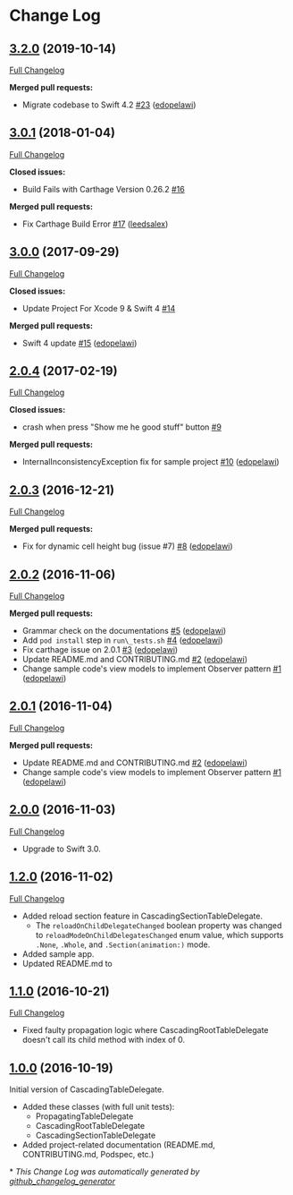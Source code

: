 # Change Log

## [3.2.0](https://github.com/edopelawi/CascadingTableDelegate/tree/3.2.0) (2019-10-14)
[Full Changelog](https://github.com/edopelawi/CascadingTableDelegate/compare/1.0.0...3.2.0)


**Merged pull requests:**

- Migrate codebase to Swift 4.2 [\#23](https://github.com/edopelawi/CascadingTableDelegate/pull/23) ([edopelawi](https://github.com/edopelawi))

## [3.0.1](https://github.com/edopelawi/CascadingTableDelegate/tree/3.0.1) (2018-01-04)
[Full Changelog](https://github.com/edopelawi/CascadingTableDelegate/compare/3.0.0...3.0.1)

**Closed issues:**

- Build Fails with Carthage Version 0.26.2 [\#16](https://github.com/edopelawi/CascadingTableDelegate/issues/16)

**Merged pull requests:**

- Fix Carthage Build Error [\#17](https://github.com/edopelawi/CascadingTableDelegate/pull/17) ([leedsalex](https://github.com/leedsalex))

## [3.0.0](https://github.com/edopelawi/CascadingTableDelegate/tree/3.0.0) (2017-09-29)
[Full Changelog](https://github.com/edopelawi/CascadingTableDelegate/compare/2.0.4...3.0.0)

**Closed issues:**

- Update Project For Xcode 9 & Swift 4 [\#14](https://github.com/edopelawi/CascadingTableDelegate/issues/14)

**Merged pull requests:**

- Swift 4 update [\#15](https://github.com/edopelawi/CascadingTableDelegate/pull/15) ([edopelawi](https://github.com/edopelawi))

## [2.0.4](https://github.com/edopelawi/CascadingTableDelegate/tree/2.0.4) (2017-02-19)
[Full Changelog](https://github.com/edopelawi/CascadingTableDelegate/compare/2.0.3...2.0.4)

**Closed issues:**

- crash when press "Show me he good stuff" button [\#9](https://github.com/edopelawi/CascadingTableDelegate/issues/9)

**Merged pull requests:**

- InternalInconsistencyException fix for sample project [\#10](https://github.com/edopelawi/CascadingTableDelegate/pull/10) ([edopelawi](https://github.com/edopelawi))

## [2.0.3](https://github.com/edopelawi/CascadingTableDelegate/tree/2.0.3) (2016-12-21)
[Full Changelog](https://github.com/edopelawi/CascadingTableDelegate/compare/2.0.2...2.0.3)

**Merged pull requests:**

- Fix for dynamic cell height bug \(issue \#7\) [\#8](https://github.com/edopelawi/CascadingTableDelegate/pull/8) ([edopelawi](https://github.com/edopelawi))

## [2.0.2](https://github.com/edopelawi/CascadingTableDelegate/tree/2.0.2) (2016-11-06)
[Full Changelog](https://github.com/edopelawi/CascadingTableDelegate/compare/2.0.1...2.0.2)

**Merged pull requests:**

- Grammar check on the documentations [\#5](https://github.com/edopelawi/CascadingTableDelegate/pull/5) ([edopelawi](https://github.com/edopelawi))
- Add `pod install` step in `run\_tests.sh` [\#4](https://github.com/edopelawi/CascadingTableDelegate/pull/4) ([edopelawi](https://github.com/edopelawi))
- Fix carthage issue on 2.0.1 [\#3](https://github.com/edopelawi/CascadingTableDelegate/pull/3) ([edopelawi](https://github.com/edopelawi))
- Update README.md and CONTRIBUTING.md [\#2](https://github.com/edopelawi/CascadingTableDelegate/pull/2) ([edopelawi](https://github.com/edopelawi))
- Change sample code's view models to implement Observer pattern [\#1](https://github.com/edopelawi/CascadingTableDelegate/pull/1) ([edopelawi](https://github.com/edopelawi))

## [2.0.1](https://github.com/edopelawi/CascadingTableDelegate/tree/2.0.1) (2016-11-04)
[Full Changelog](https://github.com/edopelawi/CascadingTableDelegate/compare/2.0.0...2.0.1)

**Merged pull requests:**

- Update README.md and CONTRIBUTING.md [\#2](https://github.com/edopelawi/CascadingTableDelegate/pull/2) ([edopelawi](https://github.com/edopelawi))
- Change sample code's view models to implement Observer pattern [\#1](https://github.com/edopelawi/CascadingTableDelegate/pull/1) ([edopelawi](https://github.com/edopelawi))

## [2.0.0](https://github.com/edopelawi/CascadingTableDelegate/tree/2.0.0) (2016-11-03)
[Full Changelog](https://github.com/edopelawi/CascadingTableDelegate/compare/1.2.0...2.0.0)

- Upgrade to Swift 3.0.

## [1.2.0](https://github.com/edopelawi/CascadingTableDelegate/tree/1.2.0) (2016-11-02)
[Full Changelog](https://github.com/edopelawi/CascadingTableDelegate/compare/1.1.0...1.2.0)

- Added reload section feature in CascadingSectionTableDelegate.
	- The `reloadOnChildDelegateChanged` boolean property was changed to `reloadModeOnChildDelegatesChanged` enum value, which supports `.None`, `.Whole`, and `.Section(animation:)` mode.
- Added sample app.
- Updated README.md to

## [1.1.0](https://github.com/edopelawi/CascadingTableDelegate/tree/1.1.0) (2016-10-21)

[Full Changelog](https://github.com/edopelawi/CascadingTableDelegate/compare/1.0.0...1.1.0)

- Fixed faulty propagation logic where CascadingRootTableDelegate doesn't call its child method with index of 0.

## [1.0.0](https://github.com/edopelawi/CascadingTableDelegate/tree/1.0.0) (2016-10-19)

Initial version of CascadingTableDelegate.

- Added these classes (with full unit tests):
	- PropagatingTableDelegate
	- CascadingRootTableDelegate
	- CascadingSectionTableDelegate
- Added project-related documentation (README.md, CONTRIBUTING.md, Podspec, etc.)

\* *This Change Log was automatically generated by [github_changelog_generator](https://github.com/skywinder/Github-Changelog-Generator)*